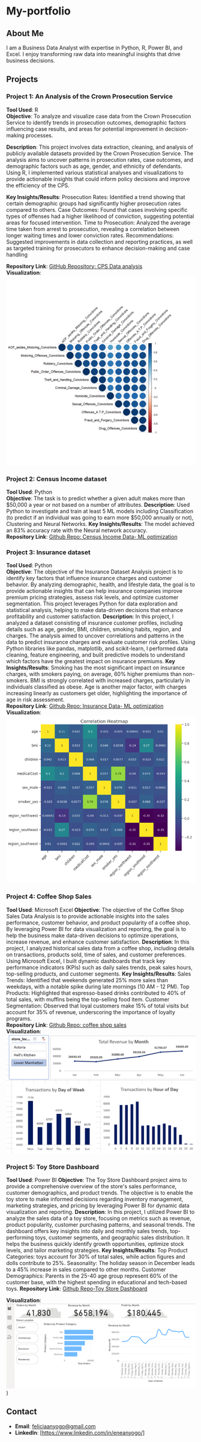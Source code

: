 # My-portfolio

## About Me
I am a Business Data Analyst with expertise in Python, R, Power BI, and Excel. I enjoy transforming raw data into meaningful insights that drive business decisions.

## Projects

### Project 1: An Analysis of the Crown Prosecution Service
**Tool Used**: R  
**Objective**: To analyze and visualize case data from the Crown Prosecution Service to identify trends in prosecution outcomes, demographic factors influencing case results, and areas for potential improvement in decision-making processes.  

**Description**: This project involves data extraction, cleaning, and analysis of publicly available datasets provided by the Crown Prosecution Service. The analysis aims to uncover patterns in prosecution rates, case outcomes, and demographic factors such as age, gender, and ethnicity of defendants. Using R, I implemented various statistical analyses and visualizations to provide actionable insights that could inform policy decisions and improve the efficiency of the CPS.

**Key Insights/Results**: 
Prosecution Rates: Identified a trend showing that certain demographic groups had significantly higher prosecution rates compared to others.
Case Outcomes: Found that cases involving specific types of offenses had a higher likelihood of conviction, suggesting potential areas for focused intervention.
Time to Prosecution: Analyzed the average time taken from arrest to prosecution, revealing a correlation between longer waiting times and lower conviction rates.
Recommendations: Suggested improvements in data collection and reporting practices, as well as targeted training for prosecutors to enhance decision-making and case handling

**Repository Link**: [GitHub Repository: CPS Data analysis]()  
**Visualization**: ![Alt text](https://github.com/3n3gma/My-portfolio/blob/main/correlation_plot.png)

### Project 2: Census Income dataset
**Tool Used**: Python  
**Objective**: The task is to predict whether a given adult makes more than $50,000 a year or not based on a number of attributes.
**Description**: Used Python to investigate and train at least 5 ML models including Classification (to predict if an individual was going to earn more $50,000 annually or not), Clustering and Neural Networks. 
**Key Insights/Results**: The model achieved an 83% accuracy rate with the Neural network accuracy.  
**Repository Link**: [Github Repo: Census Income Data- ML optimization](https://github.com/3n3gma/My-portfolio/blob/main/Ene_Census_Project.ipynb) 

### Project 3: Insurance dataset
**Tool Used**: Python  
**Objective**: The objective of the Insurance Dataset Analysis project is to identify key factors that influence insurance charges and customer behavior. By analyzing demographic, health, and lifestyle data, the goal is to provide actionable insights that can help insurance companies improve premium pricing strategies, assess risk levels, and optimize customer segmentation. This project leverages Python for data exploration and statistical analysis, helping to make data-driven decisions that enhance profitability and customer satisfaction.
**Description**: In this project, I analyzed a dataset consisting of insurance customer profiles, including details such as age, gender, BMI, children, smoking habits, region, and charges. The analysis aimed to uncover correlations and patterns in the data to predict insurance charges and evaluate customer risk profiles. Using Python libraries like pandas, matplotlib, and scikit-learn, I performed data cleaning, feature engineering, and built predictive models to understand which factors have the greatest impact on insurance premiums.
**Key Insights/Results**: 
Smoking has the most significant impact on insurance charges, with smokers paying, on average, 60% higher premiums than non-smokers.
BMI is strongly correlated with increased charges, particularly in individuals classified as obese.
Age is another major factor, with charges increasing linearly as customers get older, highlighting the importance of age in risk assessment.  
**Repository Link**: [Github Repo: Insurance Data- ML optimization](https://github.com/3n3gma/My-portfolio/blob/main/Ene_Census_Project.ipynb) 
**Visualization**: ![Alt text](https://github.com/3n3gma/My-portfolio/blob/main/ML%20insurance%20project%20visualisation.PNG)

### Project 4: Coffee Shop Sales
**Tool Used**: Microsoft Excel 
**Objective**: The objective of the Coffee Shop Sales Data Analysis is to provide actionable insights into the sales performance, customer behavior, and product popularity of a coffee shop. By leveraging Power BI for data visualization and reporting, the goal is to help the business make data-driven decisions to optimize operations, increase revenue, and enhance customer satisfaction.
**Description**: In this project, I analyzed historical sales data from a coffee shop, including details on transactions, products sold, time of sales, and customer preferences. Using Microsoft Excel, I built dynamic dashboards that track key performance indicators (KPIs) such as daily sales trends, peak sales hours, top-selling products, and customer segments.
**Key Insights/Results**: Sales Trends: Identified that weekends generated 25% more sales than weekdays, with a notable spike during late mornings (10 AM - 12 PM).
Top Products: Highlighted that espresso-based drinks contributed to 40% of total sales, with muffins being the top-selling food item.
Customer Segmentation: Observed that loyal customers make 15% of total visits but account for 35% of revenue, underscoring the importance of loyalty programs.  
**Repository Link**: [Github Repo: coffee shop sales](https://github.com/3n3gma/My-portfolio/blob/main/Coffee%20Shop%20Sales.xlsx)  
**Visualization**: ![Alt text](https://github.com/3n3gma/My-portfolio/blob/main/datanalystcoffeshop1.PNG)

### Project 5: Toy Store Dashboard
**Tool Used**: Power BI
**Objective**: The Toy Store Dashboard project aims to provide a comprehensive overview of the store's sales performance, customer demographics, and product trends. The objective is to enable the toy store to make informed decisions regarding inventory management, marketing strategies, and pricing by leveraging Power BI for dynamic data visualization and reporting.
**Description**: In this project, I utilized Power BI to analyze the sales data of a toy store, focusing on metrics such as revenue, product popularity, customer purchasing patterns, and seasonal trends. The dashboard offers key insights into daily and monthly sales trends, top-performing toys, customer segments, and geographic sales distribution. It helps the business quickly identify growth opportunities, optimize stock levels, and tailor marketing strategies.
**Key Insights/Results**: Top Product Categories: toys account for 30% of total sales, while action figures and dolls contribute to 25%.
Seasonality: The holiday season in December leads to a 45% increase in sales compared to other months.
Customer Demographics: Parents in the 25-40 age group represent 60% of the customer base, with the highest spending in educational and tech-based toys.
**Repository Link**: [Github Repo-Toy Store Dashboard](https://github.com/3n3gma/My-portfolio/blob/main/Ene_Toy%20Store_Sales%20Dashboard.pbix) 

**Visualization**: ![Alt text](https://github.com/3n3gma/My-portfolio/blob/main/toystore%20dashboard.PNG))

## Contact
- **Email**: feliciaanyogo@gmail.com
- **LinkedIn**: [https://www.linkedin.com/in/eneanyogo/]
